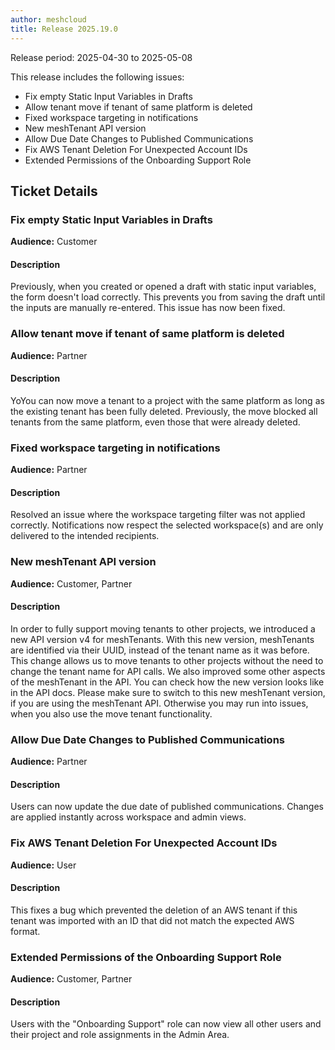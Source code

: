 ```yaml
---
author: meshcloud
title: Release 2025.19.0
---
```


Release period: 2025-04-30 to 2025-05-08

This release includes the following issues:
* Fix empty Static Input Variables in Drafts
* Allow tenant move if tenant of same platform is deleted
* Fixed workspace targeting in notifications
* New meshTenant API version
* Allow Due Date Changes to Published Communications
* Fix AWS Tenant Deletion For Unexpected Account IDs
* Extended Permissions of the Onboarding Support Role
<!--truncate-->

## Ticket Details
### Fix empty Static Input Variables in Drafts
**Audience:** Customer<br>

#### Description
Previously, when you created or opened a draft with static input variables, the form doesn't load correctly. This prevents you from saving the draft until the inputs are manually re-entered. This issue has now been fixed.

### Allow tenant move if tenant of same platform is deleted
**Audience:** Partner<br>

#### Description
YoYou can now move a tenant to a project with the same platform as long as the existing tenant has been fully deleted. Previously, the move blocked all tenants from the same platform, even those that were already deleted.

### Fixed workspace targeting in notifications
**Audience:** Partner<br>

#### Description
Resolved an issue where the workspace targeting filter was not applied correctly. 
Notifications now respect the selected workspace(s) and are only delivered to the intended recipients.

### New meshTenant API version
**Audience:** Customer, Partner<br>

#### Description
In order to fully support moving tenants to other projects, we introduced a new API version v4 for meshTenants.
With this new version, meshTenants are identified via their UUID, instead of the tenant name as it was before.
This change allows us to move tenants to other projects without the need to change the tenant name for API calls.
We also improved some other aspects of the meshTenant in the API. You can check how the new version looks like in 
the API docs. Please make sure to switch to this new meshTenant version, if you are using the meshTenant API. 
Otherwise you may run into issues, when you also use the move tenant functionality.

### Allow Due Date Changes to Published Communications
**Audience:** Partner<br>

#### Description
Users can now update the due date of published communications. 
Changes are applied instantly across workspace and admin views.

### Fix AWS Tenant Deletion For Unexpected Account IDs
**Audience:** User<br>

#### Description
This fixes a bug which prevented the deletion of an AWS tenant if this tenant was 
imported with an ID that did not match the expected AWS format.

### Extended Permissions of the Onboarding Support Role
**Audience:** Customer, Partner<br>

#### Description
Users with the "Onboarding Support" role can now view all other users and
their project and role assignments in the Admin Area.

